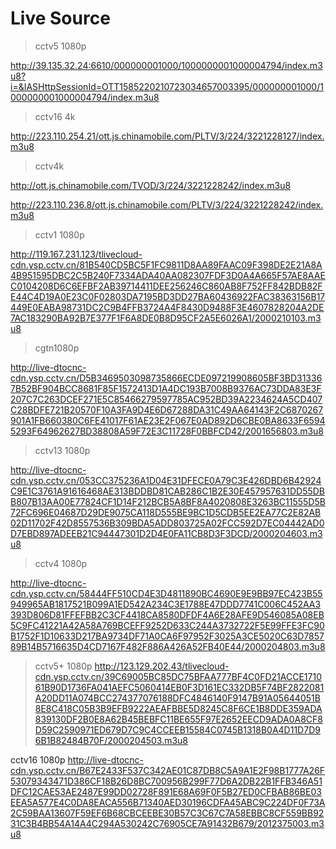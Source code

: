 # Live Source

> cctv5 1080p

http://39.135.32.24:6610/000000001000/1000000001000004794/index.m3u8?i=&IASHttpSessionId=OTT1585220210723034657003395/000000001000/1000000001000004794/index.m3u8

> cctv16 4k

 http://223.110.254.21/ott.js.chinamobile.com/PLTV/3/224/3221228127/index.m3u8

> cctv4k

 http://ott.js.chinamobile.com/TVOD/3/224/3221228242/index.m3u8

 http://223.110.236.8/ott.js.chinamobile.com/PLTV/3/224/3221228242/index.m3u8

> cctv1 1080p

http://119.167.231.123/tlivecloud-cdn.ysp.cctv.cn/81B540CD5BC5F1FC9811D8AA89FAAC09F398DE2E21A8A4B951595DBC2C5B240F7334ADA40AA082307FDF3D0A4A665F57AE8AAEC0104208D6C6EFBF2AB39714411DEE256246C860AB8F752FF842BDB82FE44C4D19A0E23C0F02803DA7195BD3DD27BA60436922FAC38363156B17449E0EABA98731DC2C9B4FFB3724A4F8430D9488F3E4607828204A2DE7AC183290BA92B7E377F1F6A8DE0B8D95CF2A5E6026A1/2000210103.m3u8

> cgtn1080p

http://live-dtocnc-cdn.ysp.cctv.cn/D5B3469503098735866ECDE097219908605BF3BD313367B52BF904BCC8681F85F1572413D1A4DC193B7008B9376AC73DDA83E3F207C7C263DCEF271E5C85466279597785AC952BD39A2234624A5CD407C28BDFE721B20570F10A3FA9D4E6D67288DA31C49AA64143F2C6870267901A1FB660380C6FE41017F61AE23E2F067E0AD892D6CBE0BA8633F65945293F64962627BD38808A59F72E3C11728F0BBFCD42/2001656803.m3u8

> cctv13 1080p

http://live-dtocnc-cdn.ysp.cctv.cn/053CC375236A1D04E31DFECE0A79C3E426DBD6B42924C9E1C3761A91616468AE313BDDBD81CAB286C1B2E30E457957631DD55DBB807B13AA00E77824CF1D14F212BCB5A8BF8A4020808E3263BC11555D5B72FC696E04687D29DE9075CA118D555BE9BC1D5CDB5EE2EA77C2E82AB02D11702F42D8557536B309BDA5ADD803725A02FCC592D7EC04442AD0D7EBD897ADEEB21C94447301D2D4E0FA11CB8D3F3DCD/2000204603.m3u8

> cctv4 1080p

http://live-dtocnc-cdn.ysp.cctv.cn/58444FF510CD4E3D4811890BC4690E9E9BB97EC423B55949965AB1817521B099A1ED542A234C3E1788E47DDD7741C006C452AA3393D806D81FFEFBB2C3CF4418CA8580DFDF4A6E28AFE9D546085A08EB5C9FC41221A42A58A769BCEFF9252D633C244A3732722F5E99FFE3FC90B1752F1D10633D217BA9734DF71A0CA6F97952F3025A3CE5020C63D785789B14B5716635D4CD7167F482F886A426A52FB40E44/2000204803.m3u8

>cctv5+ 1080p
http://123.129.202.43/tlivecloud-cdn.ysp.cctv.cn/39C69005BC85DC75BFAA777BF4C0FD21ACCE171061B90D1736FA041AEFC5060414EB0F3D161EC332DB5F74BF2822081A20DD11A074BCC274377076188DFC4846140F9147B91A05644051B8E8C418C05B3B9EFB9222AEAFBBE5D8245C8F6CE1B8DDE359ADA839130DF2B0E8A62B45BEBFC11BE655F97E2652EECD9ADA0A8CF8D59C2590971ED679D7C9C4CCEEB15584C0745B1318B0A4D11D7D96B1B82484B70F/2000204503.m3u8

cctv16 1080p
http://live-dtocnc-cdn.ysp.cctv.cn/B67E2433F537C342AE01C87DB8C5A9A1E2F98B1777A26F53079343471D386CF18B26D8BC700956B299F77D6A2DB22B1FFB346A51DFC12CAE53AE2487E99DD02728F891E68A69F0F5B27ED0CFBAB86BE03EEA5A577E4C0DA8EACA556B71340AED30196CDFA45ABC9C224DF0F73A2C59BAA13607F59EF6B68CBCEEBE30B57C3C67C7A58EBBC8CF559BB9231C3B4BB54A14A4C294A530242C76905CE7A91432B679/2012375003.m3u8